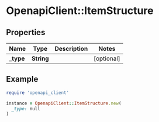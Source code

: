 # OpenapiClient::ItemStructure

## Properties

| Name | Type | Description | Notes |
| ---- | ---- | ----------- | ----- |
| **_type** | **String** |  | [optional] |

## Example

```ruby
require 'openapi_client'

instance = OpenapiClient::ItemStructure.new(
  _type: null
)
```

